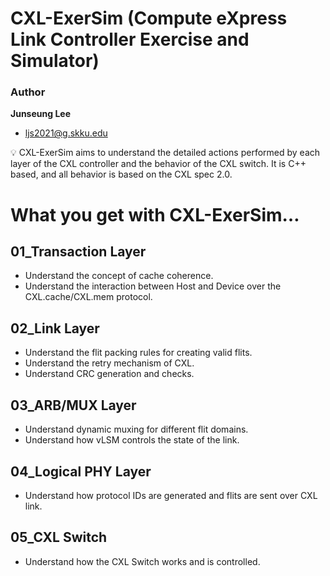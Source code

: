 # CXL-ExerSim (Compute eXpress Link Controller Exercise and Simulator)

### Author

**Junseung Lee**

- ljs2021@g.skku.edu

<aside>
💡 CXL-ExerSim aims to understand the detailed actions performed by each layer of the CXL controller and the behavior of the CXL switch. It is C++ based, and all behavior is based on the CXL spec 2.0. 


</aside>

# What you get with CXL-ExerSim…

## 01_Transaction Layer

- Understand the concept of cache coherence.
- Understand the interaction between Host and Device over the CXL.cache/CXL.mem protocol.

## 02_Link Layer

- Understand the flit packing rules for creating valid flits.
- Understand the retry mechanism of CXL.
- Understand CRC generation and checks.

## 03_ARB/MUX Layer

- Understand dynamic muxing for different flit domains.
- Understand how vLSM controls the state of the link.

## 04_Logical PHY Layer

- Understand how protocol IDs are generated and flits are sent over CXL link.

## 05_CXL Switch

- Understand how the CXL Switch works and is controlled.
